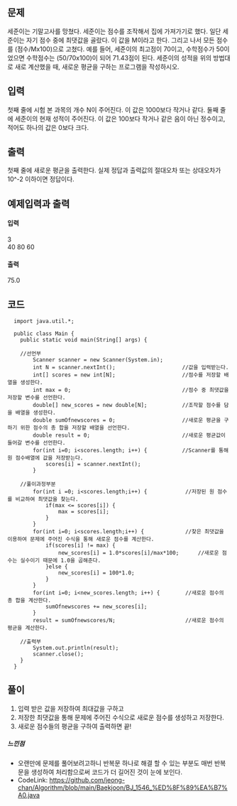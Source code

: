 ## 문제<br>
세준이는 기말고사를 망쳤다. 세준이는 점수를 조작해서 집에 가져가기로 했다. 일단 세준이는 자기 점수 중에 최댓값을 골랐다. 이 값을 M이라고 한다. 그리고 나서 모든 점수를 (점수/Mx100)으로 고쳤다.
예를 들어, 세준이의 최고점이 70이고, 수학점수가 50이었으면 수학점수는 (50/70x100)이 되어 71.43점이 된다.
세준이의 성적을 위의 방법대로 새로 계산했을 때, 새로운 평균을 구하는 프로그램을 작성하시오.

## 입력<br>
첫째 줄에 시험 본 과목의 개수 N이 주어진다. 이 값은 1000보다 작거나 같다. 둘째 줄에 세준이의 현재 성적이 주어진다. 이 값은 100보다 작거나 같은 음이 아닌 정수이고, 적어도 하나의 값은 0보다 크다.

## 출력<br>
첫째 줄에 새로운 평균을 출력한다. 실제 정답과 출력값의 절대오차 또는 상대오차가 10^-2 이하이면 정답이다.

## 예제입력과 출력<br>
#### 입력<br>
3                         
40 80 60
#### 출력<br>
75.0

## 코드
```
  import java.util.*;

  public class Main {
	public static void main(String[] args) {
    
    //선언부
		Scanner scanner = new Scanner(System.in); 
		int N = scanner.nextInt();                     //값을 입력받는다.
		int[] scores = new int[N];                     //점수를 저장할 배열을 생성한다.
		int max = 0;                                   //점수 중 최댓값을 저장할 변수를 선언한다.
		double[] new_scores = new double[N];           //조작할 점수를 담을 배열을 생성한다.
		double sumOfnewscores = 0;                     //새로운 평균을 구하기 위한 점수의 총 합을 저장할 배열을 선언한다.
		double result = 0;                             //새로운 평균값이 들어갈 변수를 선언한다.
		for(int i=0; i<scores.length; i++) {           //Scanner를 통해 원 점수배열에 값을 저장받는다.
			scores[i] = scanner.nextInt();
		}
    
    //풀이과정부분
		for(int i =0; i<scores.length;i++) {            //저장된 원 점수를 비교하여 최댓값을 찾는다.
			if(max <= scores[i]) {
				max = scores[i];
			}
		}
		for(int i=0; i<scores.length;i++) {             //찾은 최댓값을 이용하여 문제에 주어진 수식을 통해 새로운 점수를 계산한다.
			if(scores[i] != max) {
				new_scores[i] = 1.0*scores[i]/max*100;      //새로운 점수는 실수이기 때문에 1.0을 곱해준다.
			}else {
				new_scores[i] = 100*1.0;
			}
		}
		for(int i=0; i<new_scores.length; i++) {        //새로운 점수의 총 합을 계산한다.
			sumOfnewscores += new_scores[i];
		}
		result = sumOfnewscores/N;                      //새로운 점수의 평균을 계산한다.
    
    //출력부
		System.out.println(result);
		scanner.close();
	}
  }
  ```
  ## 풀이<br>
  1. 입력 받은 값을 저장하여 최대값을 구하고
  2. 저장한 최댓값을 통해 문제에 주어진 수식으로 새로운 점수를 생성하고 저장한다.
  3. 새로운 점수들의 평균을 구하여 출력하면 끝!
  
  ##### 느낀점<br>
  - 오랜만에 문제를 풀어보려고하니 반복문 하나로 해결 할 수 있는 부분도 매번 반복문을 생성하여 처리함으로써 코드가 더 길어진 것이 눈에 보인다.
  - CodeLink: <https://github.com/jeong-chan/Algorithm/blob/main/Baekjoon/BJ_1546_%ED%8F%89%EA%B7%A0.java>
